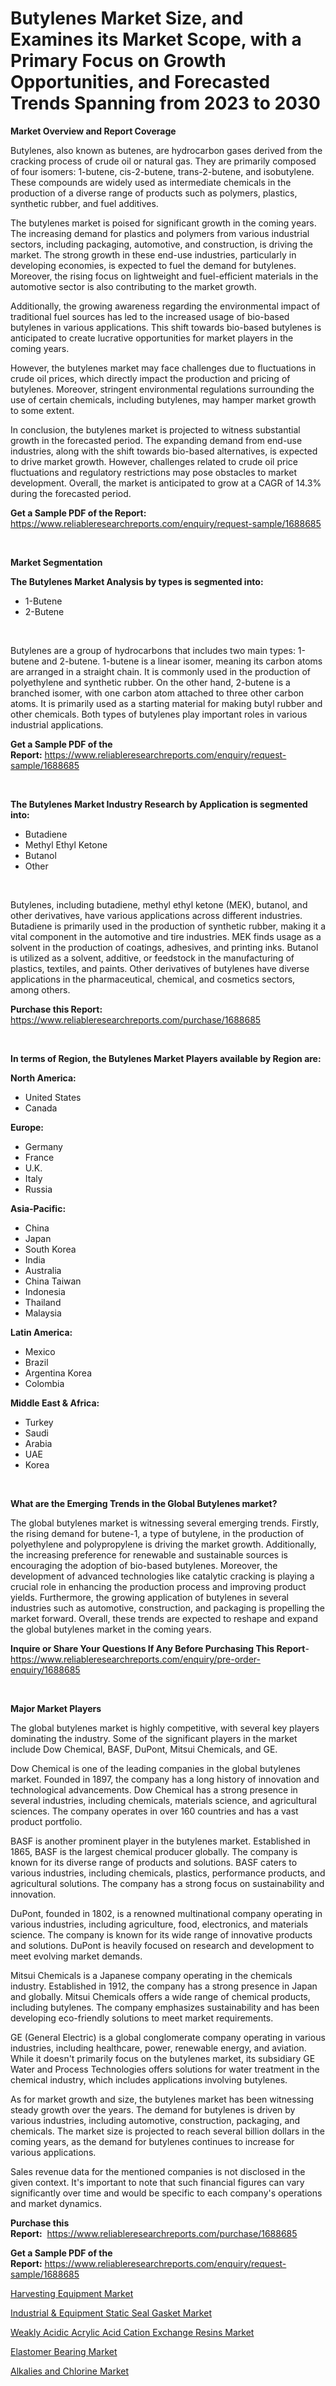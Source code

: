 <p><h1>Butylenes Market Size, and Examines its Market Scope, with a Primary Focus on Growth Opportunities, and Forecasted Trends Spanning from 2023 to 2030</h1></p><p><strong>Market Overview and Report Coverage</strong></p>
<p><p>Butylenes, also known as butenes, are hydrocarbon gases derived from the cracking process of crude oil or natural gas. They are primarily composed of four isomers: 1-butene, cis-2-butene, trans-2-butene, and isobutylene. These compounds are widely used as intermediate chemicals in the production of a diverse range of products such as polymers, plastics, synthetic rubber, and fuel additives.</p><p>The butylenes market is poised for significant growth in the coming years. The increasing demand for plastics and polymers from various industrial sectors, including packaging, automotive, and construction, is driving the market. The strong growth in these end-use industries, particularly in developing economies, is expected to fuel the demand for butylenes. Moreover, the rising focus on lightweight and fuel-efficient materials in the automotive sector is also contributing to the market growth.</p><p>Additionally, the growing awareness regarding the environmental impact of traditional fuel sources has led to the increased usage of bio-based butylenes in various applications. This shift towards bio-based butylenes is anticipated to create lucrative opportunities for market players in the coming years.</p><p>However, the butylenes market may face challenges due to fluctuations in crude oil prices, which directly impact the production and pricing of butylenes. Moreover, stringent environmental regulations surrounding the use of certain chemicals, including butylenes, may hamper market growth to some extent.</p><p>In conclusion, the butylenes market is projected to witness substantial growth in the forecasted period. The expanding demand from end-use industries, along with the shift towards bio-based alternatives, is expected to drive market growth. However, challenges related to crude oil price fluctuations and regulatory restrictions may pose obstacles to market development. Overall, the market is anticipated to grow at a CAGR of 14.3% during the forecasted period.</p></p>
<p><strong>Get a Sample PDF of the Report:</strong> <a href="https://www.reliableresearchreports.com/enquiry/request-sample/1688685">https://www.reliableresearchreports.com/enquiry/request-sample/1688685</a></p>
<p>&nbsp;</p>
<p><strong>Market Segmentation</strong></p>
<p><strong>The Butylenes Market Analysis by types is segmented into:</strong></p>
<p><ul><li>1-Butene</li><li>2-Butene</li></ul></p>
<p>&nbsp;</p>
<p><p>Butylenes are a group of hydrocarbons that includes two main types: 1-butene and 2-butene. 1-butene is a linear isomer, meaning its carbon atoms are arranged in a straight chain. It is commonly used in the production of polyethylene and synthetic rubber. On the other hand, 2-butene is a branched isomer, with one carbon atom attached to three other carbon atoms. It is primarily used as a starting material for making butyl rubber and other chemicals. Both types of butylenes play important roles in various industrial applications.</p></p>
<p><strong>Get a Sample PDF of the Report:</strong>&nbsp;<a href="https://www.reliableresearchreports.com/enquiry/request-sample/1688685">https://www.reliableresearchreports.com/enquiry/request-sample/1688685</a></p>
<p>&nbsp;</p>
<p><strong>The Butylenes Market Industry Research by Application is segmented into:</strong></p>
<p><ul><li>Butadiene</li><li>Methyl Ethyl Ketone</li><li>Butanol</li><li>Other</li></ul></p>
<p>&nbsp;</p>
<p><p>Butylenes, including butadiene, methyl ethyl ketone (MEK), butanol, and other derivatives, have various applications across different industries. Butadiene is primarily used in the production of synthetic rubber, making it a vital component in the automotive and tire industries. MEK finds usage as a solvent in the production of coatings, adhesives, and printing inks. Butanol is utilized as a solvent, additive, or feedstock in the manufacturing of plastics, textiles, and paints. Other derivatives of butylenes have diverse applications in the pharmaceutical, chemical, and cosmetics sectors, among others.</p></p>
<p><strong>Purchase this Report:</strong>&nbsp; <a href="https://www.reliableresearchreports.com/purchase/1688685">https://www.reliableresearchreports.com/purchase/1688685</a></p>
<p>&nbsp;</p>
<p><strong>In terms of Region, the Butylenes Market Players available by Region are:</strong></p>
<p>
    <p> <strong> North America: </strong>
        <ul>
            <li>United States</li>
            <li>Canada</li>
        </ul>
        </p> 
    <p> <strong> Europe: </strong>
        <ul>
            <li>Germany</li>
            <li>France</li>
            <li>U.K.</li>
            <li>Italy</li>
            <li>Russia</li>
        </ul>
        </p> 
    <p> <strong> Asia-Pacific: </strong>
        <ul>
            <li>China</li>
            <li>Japan</li>
            <li>South Korea</li>
            <li>India</li>
            <li>Australia</li>
            <li>China Taiwan</li>
            <li>Indonesia</li>
            <li>Thailand</li>
            <li>Malaysia</li>
        </ul>
        </p> 
    <p> <strong> Latin America: </strong>
        <ul>
            <li>Mexico</li>
            <li>Brazil</li>
            <li>Argentina Korea</li>
            <li>Colombia</li>
        </ul>
        </p> 
    <p> <strong> Middle East & Africa: </strong>
        <ul>
            <li>Turkey</li>
            <li>Saudi</li>
            <li>Arabia</li>
            <li>UAE</li>
            <li>Korea</li>
        </ul>
    </p>
    </p>
<p>&nbsp;</p>
<p><strong>What are the Emerging Trends in the Global Butylenes market?</strong></p>
<p><p>The global butylenes market is witnessing several emerging trends. Firstly, the rising demand for butene-1, a type of butylene, in the production of polyethylene and polypropylene is driving the market growth. Additionally, the increasing preference for renewable and sustainable sources is encouraging the adoption of bio-based butylenes. Moreover, the development of advanced technologies like catalytic cracking is playing a crucial role in enhancing the production process and improving product yields. Furthermore, the growing application of butylenes in several industries such as automotive, construction, and packaging is propelling the market forward. Overall, these trends are expected to reshape and expand the global butylenes market in the coming years.</p></p>
<p><strong>Inquire or Share Your Questions If Any Before Purchasing This Report</strong>- <a href="https://www.reliableresearchreports.com/enquiry/pre-order-enquiry/1688685">https://www.reliableresearchreports.com/enquiry/pre-order-enquiry/1688685</a></p>
<p>&nbsp;</p>
<p><strong>Major Market Players</strong></p>
<p><p>The global butylenes market is highly competitive, with several key players dominating the industry. Some of the significant players in the market include Dow Chemical, BASF, DuPont, Mitsui Chemicals, and GE.</p><p>Dow Chemical is one of the leading companies in the global butylenes market. Founded in 1897, the company has a long history of innovation and technological advancements. Dow Chemical has a strong presence in several industries, including chemicals, materials science, and agricultural sciences. The company operates in over 160 countries and has a vast product portfolio.</p><p>BASF is another prominent player in the butylenes market. Established in 1865, BASF is the largest chemical producer globally. The company is known for its diverse range of products and solutions. BASF caters to various industries, including chemicals, plastics, performance products, and agricultural solutions. The company has a strong focus on sustainability and innovation.</p><p>DuPont, founded in 1802, is a renowned multinational company operating in various industries, including agriculture, food, electronics, and materials science. The company is known for its wide range of innovative products and solutions. DuPont is heavily focused on research and development to meet evolving market demands.</p><p>Mitsui Chemicals is a Japanese company operating in the chemicals industry. Established in 1912, the company has a strong presence in Japan and globally. Mitsui Chemicals offers a wide range of chemical products, including butylenes. The company emphasizes sustainability and has been developing eco-friendly solutions to meet market requirements.</p><p>GE (General Electric) is a global conglomerate company operating in various industries, including healthcare, power, renewable energy, and aviation. While it doesn't primarily focus on the butylenes market, its subsidiary GE Water and Process Technologies offers solutions for water treatment in the chemical industry, which includes applications involving butylenes.</p><p>As for market growth and size, the butylenes market has been witnessing steady growth over the years. The demand for butylenes is driven by various industries, including automotive, construction, packaging, and chemicals. The market size is projected to reach several billion dollars in the coming years, as the demand for butylenes continues to increase for various applications.</p><p>Sales revenue data for the mentioned companies is not disclosed in the given context. It's important to note that such financial figures can vary significantly over time and would be specific to each company's operations and market dynamics.</p></p>
<p><strong>Purchase this Report:</strong>&nbsp;&nbsp;<a href="https://www.reliableresearchreports.com/purchase/1688685">https://www.reliableresearchreports.com/purchase/1688685</a></p>
<p></p>
<p><strong>Get a Sample PDF of the Report:</strong>&nbsp;<a href="https://www.reliableresearchreports.com/enquiry/request-sample/1688685">https://www.reliableresearchreports.com/enquiry/request-sample/1688685</a></p>
<p><p><a href="https://medium.com/@josueherzog/harvesting-equipment-market-comprehensive-assessment-by-type-application-and-geography-7fd577ca802b">Harvesting Equipment Market</a></p><p><a href="https://www.linkedin.com/pulse/industrial-amp-equipment-static-seal-gasket-market-size/">Industrial & Equipment Static Seal Gasket Market</a></p><p><a href="https://github.com/castoriffic/Market-Research-Report-List-1/blob/main/weakly-acidic-acrylic-acid-cation-exchange-resins-market.md">Weakly Acidic Acrylic Acid Cation Exchange Resins Market</a></p><p><a href="https://www.linkedin.com/pulse/elastomer-bearing-market-share-amp-new-trends-analysis-report/">Elastomer Bearing Market</a></p><p><a href="https://github.com/mabutironaldo/Market-Research-Report-List-1/blob/main/alkalies-and-chlorine-market.md">Alkalies and Chlorine Market</a></p></p>